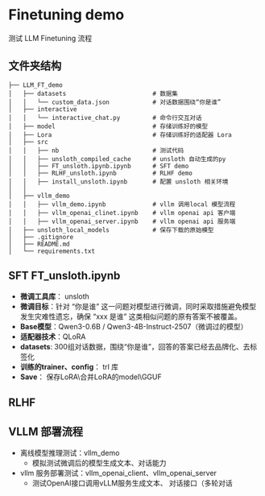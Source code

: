 # Finetuning demo
测试 LLM Finetuning 流程 


## 文件夹结构

    ├── LLM_FT_demo
    │   ├── datasets                        # 数据集
    │   │   └── custom_data.json            # 对话数据围绕“你是谁”
    │   ├── interactive
    │   │   └── interactive_chat.py         # 命令行交互对话
    │   ├── model                           # 存储训练好的模型
    │   ├── Lora                            # 存储训练好的适配器 Lora
    │   ├── src
    │   │   ├── nb                          # 测试代码
    │   │   ├── unsloth_compiled_cache      # unsloth 自动生成的py
    │   │   ├── FT_unsloth.ipynb.ipynb      # SFT demo
    │   │   ├── RLHF_unsloth.ipynb          # RLHF demo
    │   │   ├── install_unsloth.ipynb       # 配置 unsloth 相关环境
    │   │ 
    │   ├── vllm_demo
    │   │   ├── vllm_demo.ipynb             # vllm 调用local 模型流程
    │   │   ├── vllm_openai_clinet.ipynb    # vllm openai api 客户端
    │   │   ├── vllm_openai_server.ipynb    # vllm openai api 服务端
    │   ├── unsloth_local_models            # 保存下载的原始模型
    │   ├── .gitignore
    │   ├── README.md
    │   └── requirements.txt

## SFT  FT_unsloth.ipynb
* **微调工具库**： unsloth
* **微调目标**：针对 “你是谁” 这一问题对模型进行微调，同时采取措施避免模型发生灾难性遗忘，确保 “xxx 是谁” 这类相似问题的原有答案不被覆盖。
* **Base模型**：Qwen3-0.6B  /    Qwen3-4B-Instruct-2507（微调过的模型）
* **适配器技术**：QLoRA
* **datasets**: 300组对话数据，围绕“你是谁”，回答的答案已经去品牌化、去标签化
* **训练的trainer、config**： trl 库
* **Save**： 保存LoRA\合并LoRA的model\GGUF

## RLHF

## VLLM 部署流程
* 离线模型推理测试：vllm_demo
    * 模拟测试微调后的模型生成文本、对话能力
* vllm 服务部署测试：vllm_openai_client、vllm_openai_server
    * 测试OpenAI接口调用vLLM服务生成文本、 对话接口（多轮对话

